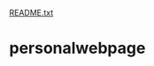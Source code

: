 [README.txt](https://github.com/DaveSerrano/personalwebpage/files/7071681/README.txt)
# personalwebpage
